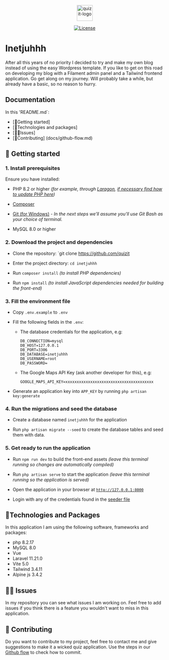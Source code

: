 <p align="center"><img src="quiz.jpg" alt="quizit-logo" width="50px" class="rounded-xl"></p>

<p align="center">
<a href="https://packagist.org/packages/laravel/framework"><img src="https://img.shields.io/packagist/l/laravel/framework" alt="License"></a>
</p>

# Inetjuhhh 
After all this years of no priority I decided to try and make my own blog instead of using the easy Wordpress template. If you like to get on this road on developing my blog with a Filament admin panel and a Tailwind frontend application. 
Go get along on my journey. Will probably take a while, but already have a basic, so no reason to hurry.

## Documentation
In this 'README.md`:
* [🔰Getting started] 
* [🔧Technologies and packages]
* [😵‍💫Issues] 
* [🤗Contributing] (docs/github-flow.md)


## 🔰 Getting started
### 1. Install prerequisites

Ensure you have installed:

* PHP 8.2 or higher *(for example, through [Laragon](https://laragon.org/index.html), [if necessary find how to update PHP here](https://pen-y-fan.github.io/2023/01/15/how-to-update-the-php-version-in-laragon/))*

* [Composer](https://getcomposer.org/)

* [Git (for Windows)](https://gitforwindows.org/) - *In the next steps we'll assume you'll use Git Bash as your choice of terminal.*

* MySQL 8.0 or higher

### 2. Download the project and dependencies

- Clone the repository: `git clone https://github.com/quizit

- Enter the project directory: `cd inetjuhhh`

- Run `composer install` *(to install PHP dependencies)*

- Run `npm install` *(to install JavaScript dependencies needed for building the front-end)*

### 3. Fill the environment file

- Copy `.env.example` to `.env`

- Fill the following fields in the `.env`:

    - The database credentials for the application, e.g:
        ```
        DB_CONNECTION=mysql
        DB_HOST=127.0.0.1
        DB_PORT=3306
        DB_DATABASE=inetjuhhh
        DB_USERNAME=root
        DB_PASSWORD=
        ```

    - The Google Maps API Key (ask another developer for this), e.g:
        ```
        GOOGLE_MAPS_API_KEY=xxxxxxxxxxxxxxxxxxxxxxxxxxxxxxxxxxxxxxx
        ```

- Generate an application key into `APP_KEY` by running `php artisan key:generate`

### 4. Run the migrations and seed the database

- Create a database named `inetjuhhh` for the application

- Run `php artisan migrate --seed` to create the database tables and seed them with data.

### 5. Get ready to run the application

- Run `npm run dev` to build the front-end assets *(leave this terminal running so changes are automatically compiled)*

- Run `php artisan serve` to start the application *(leave this terminal running so the application is served)*

- Open the application in your browser at [`http://127.0.0.1:8000`](http://127.0.0.1:8000)

- Login with any of the credentials found in the [seeder file](database/seeders/DatabaseSeeder.php)


## 🔧Technologies and Packages
In this application I am using the following software, frameworks and packages:
- php 8.2.17
- MySQL 8.0
- Vue
- Laravel 11.21.0
- Vite 5.0
- Tailwind 3.4.11
- Alpine js 3.4.2

## 😵‍💫 Issues
In my repository you can see what issues I am working on. Feel free to add issues if you think there is a feature you wouldn't want to miss in this application.

## 🤗 Contributing
Do you want to contribute to my project, feel free to contact me and give suggestions to make it a wicked quiz application.
Use the steps in our <a href="docs/images/github-flow.md">Github flow</a> to check how to commit.

